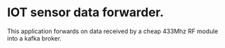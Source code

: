 # IOT sensor data forwarder.

This application forwards on data received by a cheap 433Mhz RF module into a kafka broker.